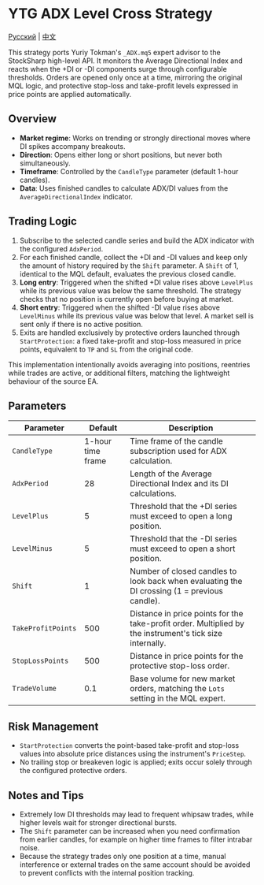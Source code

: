 # YTG ADX Level Cross Strategy
[Русский](README_ru.md) | [中文](README_cn.md)

This strategy ports Yuriy Tokman's `_ADX.mq5` expert advisor to the StockSharp high-level API. It monitors the Average Directional Index and reacts when the +DI or -DI components surge through configurable thresholds. Orders are opened only once at a time, mirroring the original MQL logic, and protective stop-loss and take-profit levels expressed in price points are applied automatically.

## Overview

- **Market regime**: Works on trending or strongly directional moves where DI spikes accompany breakouts.
- **Direction**: Opens either long or short positions, but never both simultaneously.
- **Timeframe**: Controlled by the `CandleType` parameter (default 1-hour candles).
- **Data**: Uses finished candles to calculate ADX/DI values from the `AverageDirectionalIndex` indicator.

## Trading Logic

1. Subscribe to the selected candle series and build the ADX indicator with the configured `AdxPeriod`.
2. For each finished candle, collect the +DI and -DI values and keep only the amount of history required by the `Shift` parameter. A `Shift` of 1, identical to the MQL default, evaluates the previous closed candle.
3. **Long entry**: Triggered when the shifted +DI value rises above `LevelPlus` while its previous value was below the same threshold. The strategy checks that no position is currently open before buying at market.
4. **Short entry**: Triggered when the shifted -DI value rises above `LevelMinus` while its previous value was below that level. A market sell is sent only if there is no active position.
5. Exits are handled exclusively by protective orders launched through `StartProtection`: a fixed take-profit and stop-loss measured in price points, equivalent to `TP` and `SL` from the original code.

This implementation intentionally avoids averaging into positions, reentries while trades are active, or additional filters, matching the lightweight behaviour of the source EA.

## Parameters

| Parameter | Default | Description |
|-----------|---------|-------------|
| `CandleType` | 1-hour time frame | Time frame of the candle subscription used for ADX calculation. |
| `AdxPeriod` | 28 | Length of the Average Directional Index and its DI calculations. |
| `LevelPlus` | 5 | Threshold that the +DI series must exceed to open a long position. |
| `LevelMinus` | 5 | Threshold that the -DI series must exceed to open a short position. |
| `Shift` | 1 | Number of closed candles to look back when evaluating the DI crossing (1 = previous candle). |
| `TakeProfitPoints` | 500 | Distance in price points for the take-profit order. Multiplied by the instrument's tick size internally. |
| `StopLossPoints` | 500 | Distance in price points for the protective stop-loss order. |
| `TradeVolume` | 0.1 | Base volume for new market orders, matching the `Lots` setting in the MQL expert. |

## Risk Management

- `StartProtection` converts the point-based take-profit and stop-loss values into absolute price distances using the instrument's `PriceStep`.
- No trailing stop or breakeven logic is applied; exits occur solely through the configured protective orders.

## Notes and Tips

- Extremely low DI thresholds may lead to frequent whipsaw trades, while higher levels wait for stronger directional bursts.
- The `Shift` parameter can be increased when you need confirmation from earlier candles, for example on higher time frames to filter intrabar noise.
- Because the strategy trades only one position at a time, manual interference or external trades on the same account should be avoided to prevent conflicts with the internal position tracking.
